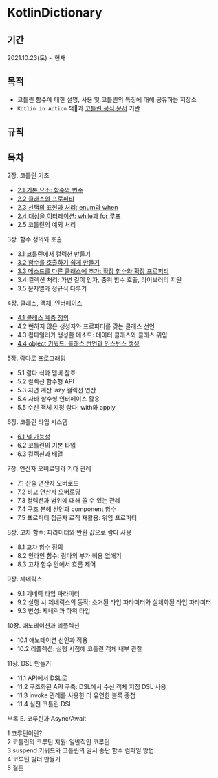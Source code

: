 # KotlinDictionary

## 기간
2021.10.23(토) ~ 현재


## 목적
- 코틀린 함수에 대한 설명, 사용 및 코틀린의 특징에 대해 공유하는 저장소
- `Kotlin in Action` 책📖과 [코틀린 공식 문서](https://kotlinlang.org/docs/home.html) 기반
 
## 규칙

## 목차
2장. 코틀린 기초</br>
- [2.1 기본 요소: 함수와 변수](https://github.com/Greenddoovie/KotlinDictionary/blob/main/2%EC%9E%A5_%EC%BD%94%ED%8B%80%EB%A6%B0_%EA%B8%B0%EC%B4%88/2.1%20%EA%B8%B0%EB%B3%B8%EC%9A%94%EC%86%8C:%20%ED%95%A8%EC%88%98%EC%99%80%20%EB%B3%80%EC%88%98.md)</br>
- [2.2 클래스와 프로퍼티](https://github.com/Greenddoovie/KotlinDictionary/blob/main/2%EC%9E%A5_%EC%BD%94%ED%8B%80%EB%A6%B0_%EA%B8%B0%EC%B4%88/2.2%20%ED%81%B4%EB%9E%98%EC%8A%A4%EC%99%80%20%ED%94%84%EB%A1%9C%ED%8D%BC%ED%8B%B0.md)</br>
- [2.3 선택의 표현과 처리: enum과 when](https://github.com/Greenddoovie/KotlinDictionary/blob/main/2%EC%9E%A5_%EC%BD%94%ED%8B%80%EB%A6%B0_%EA%B8%B0%EC%B4%88/2.3%20%EC%84%A0%ED%83%9D%EC%9D%98%20%ED%91%9C%ED%98%84%EA%B3%BC%20%EC%B2%98%EB%A6%AC:%20enum%EA%B3%BC%20when.md)</br>
- [2.4 대상을 이터레이션: while과 for 루프](https://github.com/Greenddoovie/KotlinDictionary/blob/main/2%EC%9E%A5_%EC%BD%94%ED%8B%80%EB%A6%B0_%EA%B8%B0%EC%B4%88/2.4%20%EB%8C%80%EC%83%81%EC%9D%84%20%EC%9D%B4%ED%84%B0%EB%A0%88%EC%9D%B4%EC%85%98:%20while%EA%B3%BC%20for%20%EB%A3%A8%ED%94%84.md)</br>
- 2.5 코틀린의 예외 처리</br>

3장. 함수 정의와 호출</br>
- 3.1 코틀린에서 컬렉션 만들기</br>
- [3.2 함수를 호출하기 쉽게 만들기](https://github.com/Greenddoovie/KotlinDictionary/blob/main/3%EC%9E%A5_%ED%95%A8%EC%88%98_%EC%A0%95%EC%9D%98%EC%99%80%ED%98%B8%EC%B6%9C/3.2%20%ED%95%A8%EC%88%98%EB%A5%BC%20%ED%98%B8%EC%B6%9C%ED%95%98%EA%B8%B0%20%EC%89%BD%EA%B2%8C%20%EB%A7%8C%EB%93%A4%EA%B8%B0.md)</br>
- [3.3 메소드를 다른 클래스에 추가: 확장 함수와 확장 프로퍼티](https://github.com/Greenddoovie/KotlinDictionary/blob/main/3%EC%9E%A5_%ED%95%A8%EC%88%98_%EC%A0%95%EC%9D%98%EC%99%80%ED%98%B8%EC%B6%9C/3.3%20%EB%A9%94%EC%86%8C%EB%93%9C%EB%A5%BC%20%EB%8B%A4%EB%A5%B8%20%ED%81%B4%EB%9E%98%EC%8A%A4%EC%97%90%20%EC%B6%94%EA%B0%80:%20%ED%99%95%EC%9E%A5%20%ED%95%A8%EC%88%98%EC%99%80%20%ED%99%95%EC%9E%A5%20%ED%94%84%EB%A1%9C%ED%8D%BC%ED%8B%B0.md)</br>
- 3.4 컬렉션 처리: 가변 길이 인자, 중위 함수 호출, 라이브러리 지원</br>
- 3.5 문자열과 정규식 다루기</br>

4장. 클래스, 객체, 인터페이스</br>
- [4.1 클래스 계층 정의](https://github.com/Greenddoovie/KotlinDictionary/blob/main/4%EC%9E%A5_%ED%81%B4%EB%9E%98%EC%8A%A4_%EA%B0%9D%EC%B2%B4_%EC%9D%B8%ED%84%B0%ED%8E%98%EC%9D%B4%EC%8A%A4/4.1%20%ED%81%B4%EB%9E%98%EC%8A%A4%20%EA%B3%84%EC%B8%B5%20%EC%A0%95%EC%9D%98.md)</br>
- 4.2 뻔하지 않은 생성자와 프로퍼티를 갖는 클래스 선언</br>
- 4.3 컴파일러가 생성한 메소드: 데이터 클래스와 클래스 위임</br>
- [4.4 object 키워드: 클래스 선언과 인스턴스 생성](https://github.com/Greenddoovie/KotlinDictionary/blob/main/4%EC%9E%A5_%ED%81%B4%EB%9E%98%EC%8A%A4_%EA%B0%9D%EC%B2%B4_%EC%9D%B8%ED%84%B0%ED%8E%98%EC%9D%B4%EC%8A%A4/4.4%20object%20%ED%82%A4%EC%9B%8C%EB%93%9C:%20%ED%81%B4%EB%9E%98%EC%8A%A4%20%EC%84%A0%EC%96%B8%EA%B3%BC%20%EC%9D%B8%EC%8A%A4%ED%84%B4%EC%8A%A4%20%EC%83%9D%EC%84%B1.md)</br>

5장. 람다로 프로그래밍</br>
- 5.1 람다 식과 멤버 참조</br>
- 5.2 컬렉션 함수형 API</br>
- 5.3 지연 계산 lazy 컬렉션 연산</br>
- 5.4 자바 함수형 인터페이스 활용</br>
- 5.5 수신 객체 지정 람다: with와 apply</br>


6장. 코틀린 타입 시스템</br>
- [6.1 널 가능성](https://github.com/Greenddoovie/KotlinDictionary/blob/main/6%EC%9E%A5_%EC%BD%94%ED%8B%80%EB%A6%B0_%ED%83%80%EC%9E%85_%EC%8B%9C%EC%8A%A4%ED%85%9C/6.1%20%EB%84%90%20%EA%B0%80%EB%8A%A5%EC%84%B1.md)</br>
- 6.2 코틀린의 기본 타입</br>
- 6.3 컬렉션과 배열</br>


7장. 연산자 오버로딩과 기타 관례</br>
- 7.1 산술 연산자 오버로드</br>
- 7.2 비교 연산자 오버로딩</br>
- 7.3 컬렉션과 범위에 대해 쓸 수 있는 관례</br>
- 7.4 구조 분해 선언과 component 함수</br>
- 7.5 프로퍼티 접근자 로직 재활용: 위임 프로퍼티</br>


8장. 고차 함수: 파라미터와 반환 값으로 람다 사용</br>
- 8.1 고차 함수 정의</br>
- 8.2 인라인 함수: 람다의 부가 비용 없애기</br>
- 8.3 고차 함수 안에서 흐름 제어</br>

9장. 제네릭스</br>
- 9.1 제네릭 타입 파라미터</br>
- 9.2 실행 시 제네릭스의 동작: 소거된 타입 파라미터와 실체화된 타입 파라미터</br>
- 9.3 변성: 제네릭과 하위 타입</br>


10장. 애노테이션과 리플렉션</br>
- 10.1 애노테이션 선언과 적용</br>
- 10.2 리플렉션: 실행 시점에 코틀린 객체 내부 관찰</br>


11장. DSL 만들기</br>
- 11.1 API에서 DSL로</br>
- 11.2 구조화된 API 구축: DSL에서 수신 객체 지정 DSL 사용</br>
- 11.3 invoke 관례를 사용한 더 유연한 블록 중첩</br>
- 11.4 실전 코틀린 DSL</br>


부록 E. 코루틴과 Async/Await</br>

1 코루틴이란?</br>
2 코틀린의 코루틴 지원: 일반적인 코루틴</br>
3 suspend 키워드와 코틀린의 일시 중단 함수 컴파일 방법</br>
4 코루틴 빌더 만들기</br>
5 결론</br>

